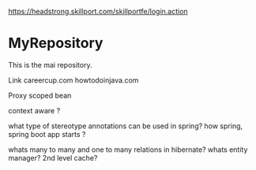 https://headstrong.skillport.com/skillportfe/login.action


# MyRepository
This is the mai repository.


Link
careercup.com
howtodoinjava.com

Proxy scoped bean

context aware ?

what type of stereotype annotations can be used in spring?
how spring, spring boot app starts ?

whats many to many and one to many relations in hibernate?
whats entity manager?
2nd level cache?

